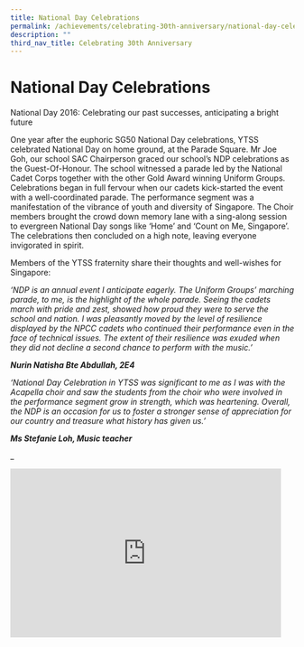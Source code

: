 ```yaml
---
title: National Day Celebrations
permalink: /achievements/celebrating-30th-anniversary/national-day-celebrations/
description: ""
third_nav_title: Celebrating 30th Anniversary
---
```

# **National Day Celebrations**

National Day 2016: Celebrating our past successes, anticipating a bright future &nbsp;  
  

One year after the euphoric SG50 National Day celebrations, YTSS celebrated National Day on home ground, at the Parade Square. Mr Joe Goh, our school SAC Chairperson graced our school’s NDP celebrations as the Guest-Of-Honour. The school witnessed a parade led by the National Cadet Corps together with the other Gold Award winning Uniform Groups. Celebrations began in full fervour when our cadets kick-started the event with a well-coordinated parade. The performance segment was a manifestation of the vibrance of youth and diversity of Singapore. The Choir members brought the crowd down memory lane with a sing-along session to evergreen National Day songs like ‘Home’ and ‘Count on Me, Singapore’. The celebrations then concluded on a high note, leaving everyone invigorated in spirit.

  

Members of the YTSS fraternity share their thoughts and well-wishes for Singapore:  

  

_‘NDP is an annual event I anticipate eagerly. The Uniform Groups’ marching parade, to me, is the highlight of the whole parade. Seeing the cadets march with pride and zest, showed how proud they were to serve the school and nation. I was pleasantly moved by the level of resilience displayed by the NPCC cadets who continued their performance even in the face of technical issues. The extent of their resilience was exuded when they did not decline a second chance to perform with the music.’_&nbsp;

**_Nurin Natisha Bte Abdullah, 2E4_**  
 
 _‘National Day Celebration in YTSS was significant to me as I was with the Acapella choir and saw the students from the choir who were involved in the performance segment grow in strength, which was heartening. Overall, the NDP is an occasion for us to foster a stronger sense of appreciation for our country and treasure what history has given us.’_&nbsp;

**_Ms Stefanie Loh, Music teacher_**

_

<iframe allowfullscreen="true" height="299" width="480" frameborder="0" src="https://docs.google.com/presentation/d/e/2PACX-1vTNVj8lwTCcAMVW0cbSqZQg84GeSyTv6zg0lky9ihQlOqXWbC5q_uL0XtaFEeByUCJv9m4Qk3Ugn0D2/embed?start=true&amp;loop=false&amp;delayms=5000"></iframe>